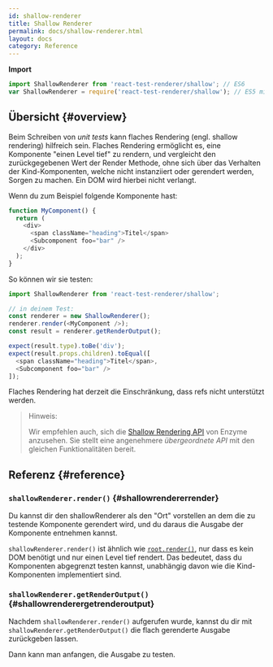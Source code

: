 ```yaml
---
id: shallow-renderer
title: Shallow Renderer
permalink: docs/shallow-renderer.html
layout: docs
category: Reference
---
```


**Import**

```javascript
import ShallowRenderer from 'react-test-renderer/shallow'; // ES6
var ShallowRenderer = require('react-test-renderer/shallow'); // ES5 mit npm
```

## Übersicht {#overview}

Beim Schreiben von *unit tests* kann flaches Rendering (engl. shallow rendering) hilfreich sein. Flaches Rendering ermöglicht es, eine Komponente "einen Level tief" zu rendern, und vergleicht den zurückgegebenen Wert der Render Methode, ohne sich über das Verhalten der Kind-Komponenten, welche nicht instanziiert oder gerendert werden, Sorgen zu machen. Ein DOM wird hierbei nicht verlangt.

Wenn du zum Beispiel folgende Komponente hast:

```javascript
function MyComponent() {
  return (
    <div>
      <span className="heading">Titel</span>
      <Subcomponent foo="bar" />
    </div>
  );
}
```
So können wir sie testen:

```javascript
import ShallowRenderer from 'react-test-renderer/shallow';

// in deinem Test:
const renderer = new ShallowRenderer();
renderer.render(<MyComponent />);
const result = renderer.getRenderOutput();

expect(result.type).toBe('div');
expect(result.props.children).toEqual([
  <span className="heading">Titel</span>,
  <Subcomponent foo="bar" />
]);
```

Flaches Rendering hat derzeit die Einschränkung, dass refs nicht unterstützt werden.

> Hinweis:
>
> Wir empfehlen auch, sich die [Shallow Rendering API](https://airbnb.io/enzyme/docs/api/shallow.html) von Enzyme anzusehen. Sie stellt eine angenehmere *übergeordnete API* mit den gleichen Funktionalitäten bereit.


## Referenz {#reference}

### `shallowRenderer.render()` {#shallowrendererrender}

Du kannst dir den shallowRenderer als den "Ort" vorstellen an dem die zu testende Komponente gerendert wird, und du daraus die Ausgabe der Komponente entnehmen kannst.

`shallowRenderer.render()` ist ähnlich wie [`root.render()`](/docs/react-dom-client.html#createroot), nur dass es kein DOM benötigt und nur einen Level tief rendert. Das bedeutet, dass du Komponenten abgegrenzt testen kannst, unabhängig davon wie die Kind-Komponenten implementiert sind.

### `shallowRenderer.getRenderOutput()` {#shallowrenderergetrenderoutput}

Nachdem `shallowRenderer.render()` aufgerufen wurde, kannst du dir mit `shallowRenderer.getRenderOutput()` die flach gerenderte Ausgabe zurückgeben lassen.

Dann kann man anfangen, die Ausgabe zu testen.

